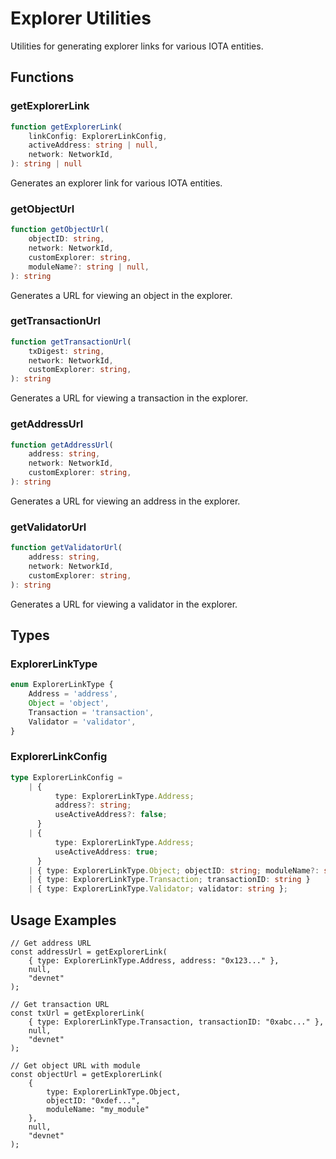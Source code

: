 # Explorer Utilities

Utilities for generating explorer links for various IOTA entities.

## Functions

### getExplorerLink
```ts
function getExplorerLink(
    linkConfig: ExplorerLinkConfig,
    activeAddress: string | null,
    network: NetworkId,
): string | null
```
Generates an explorer link for various IOTA entities.

### getObjectUrl
```ts
function getObjectUrl(
    objectID: string,
    network: NetworkId,
    customExplorer: string,
    moduleName?: string | null,
): string
```
Generates a URL for viewing an object in the explorer.

### getTransactionUrl
```ts
function getTransactionUrl(
    txDigest: string,
    network: NetworkId,
    customExplorer: string,
): string
```
Generates a URL for viewing a transaction in the explorer.

### getAddressUrl
```ts
function getAddressUrl(
    address: string,
    network: NetworkId,
    customExplorer: string,
): string
```
Generates a URL for viewing an address in the explorer.

### getValidatorUrl
```ts
function getValidatorUrl(
    address: string,
    network: NetworkId,
    customExplorer: string,
): string
```
Generates a URL for viewing a validator in the explorer.

## Types

### ExplorerLinkType
```ts
enum ExplorerLinkType {
    Address = 'address',
    Object = 'object',
    Transaction = 'transaction',
    Validator = 'validator',
}
```

### ExplorerLinkConfig
```ts
type ExplorerLinkConfig =
    | {
          type: ExplorerLinkType.Address;
          address?: string;
          useActiveAddress?: false;
      }
    | {
          type: ExplorerLinkType.Address;
          useActiveAddress: true;
      }
    | { type: ExplorerLinkType.Object; objectID: string; moduleName?: string }
    | { type: ExplorerLinkType.Transaction; transactionID: string }
    | { type: ExplorerLinkType.Validator; validator: string };
```

## Usage Examples

```tsx
// Get address URL
const addressUrl = getExplorerLink(
    { type: ExplorerLinkType.Address, address: "0x123..." },
    null,
    "devnet"
);

// Get transaction URL
const txUrl = getExplorerLink(
    { type: ExplorerLinkType.Transaction, transactionID: "0xabc..." },
    null,
    "devnet"
);

// Get object URL with module
const objectUrl = getExplorerLink(
    {
        type: ExplorerLinkType.Object,
        objectID: "0xdef...",
        moduleName: "my_module"
    },
    null,
    "devnet"
);
```